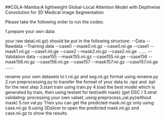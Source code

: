 ##CGLA-Mamba:A lightweight Global-Local Attention Model with Depthwise Convolution for 3D Medical image Segmentation

Please take the following order to run the codes:


1.prepare your own data:

your raw data(.nii.gz) should be put in the following structure:
--Data
    --Rawdata
        --Training data
            --case0
                --mask0.nii.gz
                --case0.nii.ge
            --case1
                --mask1.nii.gz
                --case1.nii.ge
            --case2
                --mask2.nii.gz
                --case2.nii.ge
            .......
        --Validation data
            --case155
                --mask155.nii.gz
                --case155.nii.ge
            --case156
                --mask156.nii.gz
                --case156.nii.ge
            --case157
                --mask157.nii.gz
                --case157.nii.ge
            .......

rename your own datasets to t.nii.gz and seg.nii.gz format using rename.py
2.run preprocessing.py to transfer the format of your data to .npz and .kpl for the next step
3.start train using train.py
4.load the best model which is generated by train, then using testset for test(with mask) (get DSC )
5.strat validating:
    processing your own valset, using preprocess_val.py(without mask)
5.run val.py
 Then you can get the predicted mask.nii.gz only using case.nii.gz 
6.using 3Dslicer to open the predicted mask.nii.gz and case.nii.gz to show the results.
